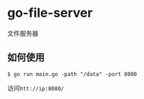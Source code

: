 # go-file-server
文件服务器

## 如何使用

```shell
$ go run main.go -path "/data" -port 8080
```

访问`htt://ip:8080/`
